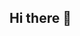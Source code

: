 ## Hi there 👋

<!--
**lyethi/lyethi** is a ✨ _special_ ✨ repository because its `README.md` (this file) appears on your GitHub profile.

Here are some ideas to get you started:

- 🔭 I'm currently working on being the best version of myself 
- 🌱 I’m interested in learning more about coding and seeing where this new skill could take me 
- 👯 My hobbies include reading, watching movies and shows, cooking, and going on walks (and just moving my body in general) 
-->
